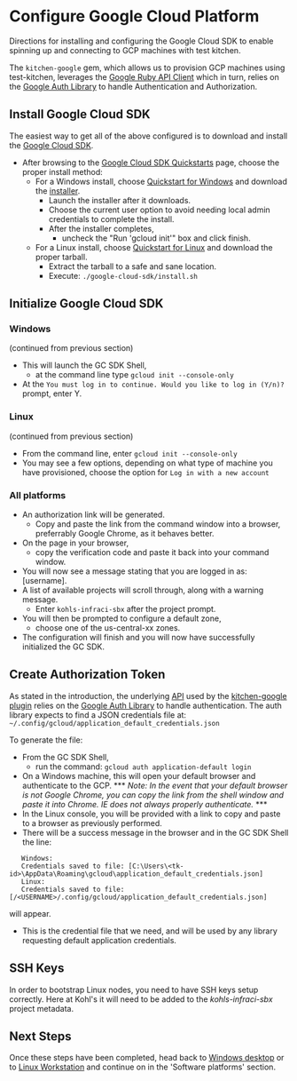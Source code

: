 # Configure Google Cloud Platform

Directions for installing and configuring the Google Cloud SDK to enable spinning up and connecting to GCP machines with test kitchen.

The `kitchen-google` gem, which allows us to provision GCP machines using test-kitchen,
leverages the [Google Ruby API Client](https://github.com/google/google-api-ruby-client) which in turn, relies on the [Google Auth Library](https://github.com/google/google-auth-library-ruby) to handle Authentication and Authorization.

## Install Google Cloud SDK

The easiest way to get all of the above configured is to download and install the [Google Cloud SDK](https://cloud.google.com/sdk/).

- After browsing to the [Google Cloud SDK Quickstarts](https://cloud.google.com/sdk/docs/quickstarts) page,  choose the proper install method:
  - For a Windows install, choose [Quickstart for Windows](https://cloud.google.com/sdk/docs/quickstart-windows) and download the [installer](https://dl.google.com/dl/cloudsdk/channels/rapid/GoogleCloudSDKInstaller.exe).
    - Launch the installer after it downloads.
    - Choose the current user option to avoid needing local admin credentials to complete the install.
    - After the installer completes,
      - uncheck the "Run 'gcloud init'" box and click finish.
  - For a Linux install, choose  [Quickstart for Linux](https://cloud.google.com/sdk/docs/quickstart-linux) and download the proper tarball.
    - Extract the tarball to a safe and sane location.
    - Execute: `./google-cloud-sdk/install.sh`

## Initialize Google Cloud SDK

### Windows
  (continued from previous section)
- This will launch the GC SDK Shell,
  - at the command line type `gcloud init --console-only`
- At the `You must log in to continue. Would you like to log in (Y/n)?` prompt, enter Y.

### Linux
  (continued from previous section)
- From the command line, enter `gcloud init --console-only`
- You may see a few options, depending on what type of machine you have provisioned, choose the option for
  `Log in with a new account`

### All platforms

- An authorization link will be generated.
  - Copy and paste the link from the command window into a browser, preferrably Google Chrome, as it behaves better.
- On the page in your browser,
  - copy the verification code and paste it back into your command window.
- You will now see a message stating that you are logged in as: [username].
- A list of available projects will scroll through, along with a warning message.
  - Enter `kohls-infraci-sbx` after the project prompt.
- You will then be prompted to configure a default zone,
  - choose one of the us-central-xx zones.
- The configuration will finish and you will now have successfully initialized the GC SDK.

## Create Authorization Token

As stated in the introduction, the underlying [API](https://github.com/google/google-api-ruby-client) used by the [kitchen-google plugin](https://github.com/test-kitchen/kitchen-google) relies on the [Google Auth Library](https://github.com/google/google-auth-library-ruby) to handle authentication. The auth library expects to find a JSON credentials file at: `~/.config/gcloud/application_default_credentials.json`

To generate the file:

- From the GC SDK Shell,
  - run the command: `gcloud auth application-default login`
- On a Windows machine, this will open your default browser and authenticate to the GCP. *** _Note: In the event that your default browser is not Google Chrome, you can copy the link from the shell window and paste it into Chrome. IE does not always properly authenticate._ ***
- In the Linux console, you will be provided with a link to copy and paste to a browser as previously performed.
- There will be a success message in the browser and in the GC SDK Shell the line:

```shell
   Windows:
   Credentials saved to file: [C:\Users\<tk-id>\AppData\Roaming\gcloud\application_default_credentials.json]
   Linux:
   Credentials saved to file: [/<USERNAME>/.config/gcloud/application_default_credentials.json]
```

will appear.

- This is the credential file that we need, and will be used by any library requesting default application credentials.

## SSH Keys

In order to bootstrap Linux nodes, you need to have SSH keys setup correctly. Here at Kohl's it will need to be added to the _kohls-infraci-sbx_ project metadata.

## Next Steps

Once these steps have been completed, head back to [Windows desktop](winstall.md) or to [Linux Workstation](linstall.md) and continue on in the 'Software platforms' section.
